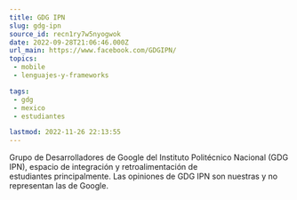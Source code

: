```yaml
---
title: GDG IPN
slug: gdg-ipn
source_id: recn1ry7w5nyogwok
date: 2022-09-28T21:06:46.000Z
url_main: https://www.facebook.com/GDGIPN/
topics: 
 - mobile
 - lenguajes-y-frameworks

tags: 
 - gdg
 - mexico
 - estudiantes

lastmod: 2022-11-26 22:13:55
---
```


Grupo de Desarrolladores de Google del Instituto Politécnico Nacional (GDG IPN), espacio de integración y retroalimentación de estudiantes principalmente. Las opiniones de GDG IPN son nuestras y no representan las de Google.
